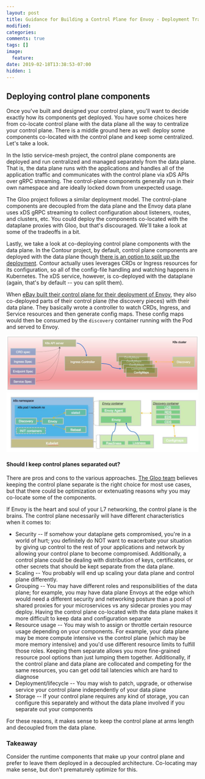 ```yaml
---
layout: post
title: Guidance for Building a Control Plane for Envoy - Deployment Tradeoffs
modified:
categories: 
comments: true
tags: []
image:
  feature:
date: 2019-02-18T13:38:53-07:00
hidden: 1
---
```


## Deploying control plane components

Once you've built and designed your control plane, you'll want to decide exactly how its components get deployed. You have some choices here from co-locate control plane with the data plane all the way to centralize your control plane. There is a middle ground here as well: deploy some components co-located with the control plane and keep some centralized. Let's take a look.

In the Istio service-mesh project, the control plane components are deployed and run centralized and managed separately from the data plane. That is, the data plane runs with the applications and handles all of the application traffic and communicates with the control plane via xDS APIs over gRPC streaming. The control-plane components generally run in their own namespace and are ideally locked down from unexpected usage. 

The Gloo project follows a similar deployment model. The control-plane components are decoupled from the data plane and the Envoy data plane uses xDS gRPC streaming to collect configuration about listeners, routes, and clusters, etc. You could deploy the components co-located with the dataplane proxies with Gloo, but that's discouraged. We'll take a look at some of the tradeoffs in a bit.

Lastly, we take a look at co-deploying control plane components with the data plane. In the Contour project, by default, control plane components are deployed with the data plane though [there is an option to split up the deployment](https://github.com/heptio/contour/blob/master/docs/deploy-seperate-pods.md). Contour actually uses leverages CRDs or Ingress resources for its configuration, so all of the config-file handling and watching happens in Kubernetes. The xDS service, however, is co-deployed with the dataplane (again, that's by default -- you can split them).

When [eBay built their control plane for their deployment of Envoy]( https://www.youtube.com/watch?v=a1tXFUrqt5M&list=PLj6h78yzYM2PF_iYEBntfR0m4KAZET18Q&index=14&t=0s), they also co-deployed parts of their control plane (the discovery pieces) with their data plane. They basically wrote a controller to watch CRDs, Ingress, and Service resources and then generate config maps. These config maps would then be consumed by the `discovery` container running with the Pod and served to Envoy.

![](/images/control-plane/ebay-control-plane.png)
![](/images/control-plane/double-click-ebay-control-plane.png)

#### Should I keep control planes separated out?

There are pros and cons to the various approaches. [The Gloo team](https://github.com/solo-io/gloo/graphs/contributors) believes keeping the control plane separate is the right choice for most use cases, but that there could be optimization or extenuating reasons why you may co-locate some of the components. 

If Envoy is the heart and soul of your L7 networking, the control plane is the brains. The control plane necessarily will have different characteristics when it comes to:

* Security -- If somehow your dataplane gets compromised, you're in a world of hurt; you definitely do NOT want to exacerbate your situation by giving up control to the rest of your applications and network by allowing your control plane to become compromised. Additionally, a control plane could be dealing with distribution of keys, certificates, or other secrets that should be kept separate from the data plane. 
* Scaling --  You probably will end up scaling your data plane and control plane differently. 
* Grouping -- You may have different roles and responsibilities of the data plane; for example, you may have data plane Envoys at the edge which would need a different security and networking posture than a pool of shared proxies for your microservices vs any sidecar proxies you may deploy. Having the control plane co-located with the data plane makes it more difficult to keep data and configuration separate
* Resource usage -- You may wish to assign or throttle certain resource usage depending on your components. For example, your data plane may be more compute intensive vs the control plane (which may be more memory intensive) and you'd use different resource limits to fulfill those roles. Keeping them separate allows you more fine-grained resource pool options than just lumping them together. Additionally, if the control plane and data plane are collocated and competing for the same resources, you can get odd tail latencies which are hard to diagnose
* Deployment/lifecycle -- You may wish to patch, upgrade, or otherwise service your control plane independently of your data plane
* Storage -- If your control plane requires any kind of storage, you can configure this separately and without the data plane involved if you separate out your components


For these reasons, it makes sense to keep the control plane at arms length and decoupled from the data plane. 

### Takeaway

Consider the runtime components that make up your control plane and prefer to leave them deployed in a decoupled architecture. Co-locating may make sense, but don't prematurely optimize for this. 